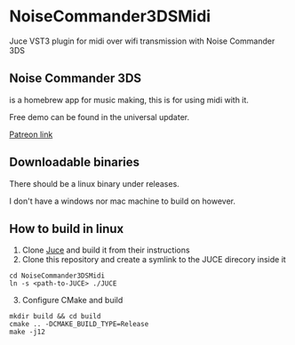 # NoiseCommander3DSMidi
Juce VST3 plugin for midi over wifi transmission with Noise Commander 3DS

## Noise Commander 3DS
is a homebrew app for music making, this is for using midi with it.

Free demo can be found in the universal updater.

[Patreon link](https://www.patreon.com/NoiseCommander3DS)

## Downloadable binaries
There should be a linux binary under releases.

I don't have a windows nor mac machine to build on however.

## How to build in linux

1. Clone [Juce](https://github.com/juce-framework/JUCE) and build it from their instructions
2. Clone this repository and create a symlink to the JUCE direcory inside it

```
cd NoiseCommander3DSMidi
ln -s <path-to-JUCE> ./JUCE
```

3. Configure CMake and build

```
mkdir build && cd build
cmake .. -DCMAKE_BUILD_TYPE=Release
make -j12
```

